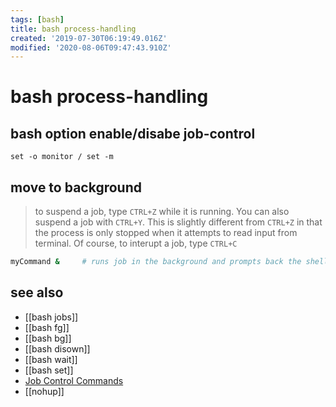 ```yaml
---
tags: [bash]
title: bash process-handling
created: '2019-07-30T06:19:49.016Z'
modified: '2020-08-06T09:47:43.910Z'
---
```


# bash process-handling

## bash option enable/disabe job-control
`set -o monitor / set -m`


## move to background
> to suspend a job, type `CTRL+Z` while it is running. You can also suspend a job with `CTRL+Y`. This is slightly different from `CTRL+Z` in that the process is only stopped when it attempts to read input from terminal. Of course, to interupt a job, type `CTRL+C`
```sh
myCommand &     # runs job in the background and prompts back the shell
```

## see also
- [[bash jobs]]
- [[bash fg]]
- [[bash bg]]
- [[bash disown]]
- [[bash wait]]
- [[bash set]]
- [Job Control Commands](http://tldp.org/LDP/abs/html/x9644.html)
- [[nohup]]
